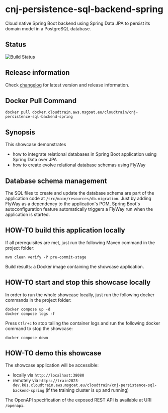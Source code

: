 # cnj-persistence-sql-backend-spring

Cloud native Spring Boot backend using Spring Data JPA to persist its domain model in a PostgreSQL database.

## Status

![Build Status](https://codebuild.eu-west-1.amazonaws.com/badges?uuid=eyJlbmNyeXB0ZWREYXRhIjoiS2kvd1p0cXVWM2tEVzF6YTlYLzBOL1AwOXpQQzE5Tzd5eVdiSE5CeVpNWi8xdzBzampkK3JoczhxVUp1RVdFRFhwNTdhMFhiLzBXby9GN29xb3YydUdVPSIsIml2UGFyYW1ldGVyU3BlYyI6ImZMVk1WdlBKSlg0dXRDNmEiLCJtYXRlcmlhbFNldFNlcmlhbCI6MX0%3D&branch=main)

## Release information

Check [changelog](changelog.md) for latest version and release information.

## Docker Pull Command

`docker pull docker.cloudtrain.aws.msgoat.eu/cloudtrain/cnj-persistence-sql-backend-spring`

## Synopsis

This showcase demonstrates
* how to integrate relational databases in Spring Boot application using Spring Data over JPA
* how to create evolve relational database schemas using FlyWay 

## Database schema management

The SQL files to create and update the database schema are part of the application code at `/src/main/resources/db.migration`.
Just by adding FlyWay as a dependency to the application's POM, Spring Boot's autoconfiguration feature automatically
triggers a FlyWay run when the application is started.

## HOW-TO build this application locally

If all prerequisites are met, just run the following Maven command in the project folder:

```shell 
mvn clean verify -P pre-commit-stage
```

Build results: a Docker image containing the showcase application.

## HOW-TO start and stop this showcase locally

In order to run the whole showcase locally, just run the following docker commands in the project folder:

```shell 
docker compose up -d
docker compose logs -f 
```

Press `Ctlr+c` to stop tailing the container logs and run the following docker command to stop the showcase:

```shell 
docker compose down
```

## HOW-TO demo this showcase

The showcase application will be accessible:
* locally via `http://localhost:38080`
* remotely via `https://train2023-dev.k8s.cloudtrain.aws.msgoat.eu/cloudtrain/cnj-persistence-sql-backend-spring` (if the training cluster is up and running)

The OpenAPI specification of the exposed REST API is available at URI `/openapi`.
